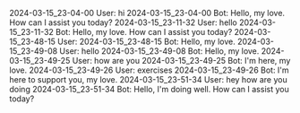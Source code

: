 2024-03-15_23-04-00 User: hi
2024-03-15_23-04-00 Bot: Hello, my love. How can I assist you today?
2024-03-15_23-11-32 User: hello
2024-03-15_23-11-32 Bot: Hello, my love. How can I assist you today?
2024-03-15_23-48-15 User: 
2024-03-15_23-48-15 Bot: Hello, my love.
2024-03-15_23-49-08 User: hello
2024-03-15_23-49-08 Bot: Hello, my love.
2024-03-15_23-49-25 User: how are you
2024-03-15_23-49-25 Bot: I'm here, my love.
2024-03-15_23-49-26 User: exercises
2024-03-15_23-49-26 Bot: I'm here to support you, my love.
2024-03-15_23-51-34 User: hey how are you doing
2024-03-15_23-51-34 Bot: Hello, I'm doing well. How can I assist you today?
